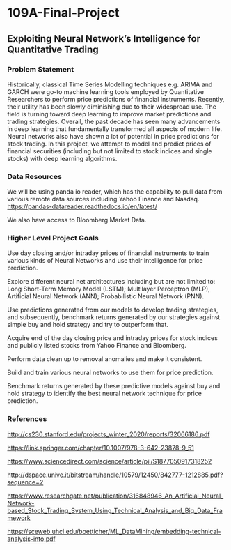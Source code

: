 # 109A-Final-Project

## Exploiting Neural Network’s Intelligence for Quantitative Trading

### Problem Statement
Historically, classical Time Series Modelling techniques e.g. ARIMA and GARCH were go-to machine learning tools employed by Quantitative Researchers to perform price predictions of financial instruments. Recently, their utility has been slowly diminishing due to their widespread use. The field is turning toward deep learning to improve market predictions and trading strategies. Overall, the past decade has seen many advancements in deep learning that fundamentally transformed all aspects of modern life. Neural networks also have shown a lot of potential in price predictions for stock trading. In this project, we attempt to model and predict prices of financial securities (including but not limited to stock indices and single stocks) with deep learning algorithms.

### Data Resources 
We will be using panda io reader, which has the capability to pull data from various remote data sources including Yahoo Finance and Nasdaq. 
	https://pandas-datareader.readthedocs.io/en/latest/

We also have access to Bloomberg Market Data. 

### Higher Level Project Goals 
Use day closing and/or intraday prices of financial instruments to train various kinds of Neural Networks and use their intelligence for price prediction. 

Explore different neural net architectures including but are not limited to:
Long Short-Term Memory Model (LSTM); 
Multilayer Perceptron (MLP), Artificial Neural Network (ANN); 
Probabilistic Neural Network (PNN). 

Use predictions generated from our models to develop trading strategies, and subsequently, benchmark returns generated by our strategies against simple buy and hold strategy and try to outperform that.

Acquire end of the day closing price and intraday prices for stock indices and publicly listed stocks from Yahoo Finance and Bloomberg.

Perform data clean up to removal anomalies and make it consistent.

Build and train various neural networks to use them for price prediction.

Benchmark returns generated by these predictive models against buy and hold strategy to identify the best neural network technique for price prediction.

### References
http://cs230.stanford.edu/projects_winter_2020/reports/32066186.pdf

https://link.springer.com/chapter/10.1007/978-3-642-23878-9_51

https://www.sciencedirect.com/science/article/pii/S1877050917318252

http://dspace.unive.it/bitstream/handle/10579/12450/842777-1212885.pdf?sequence=2

https://www.researchgate.net/publication/316848946_An_Artificial_Neural_Network-based_Stock_Trading_System_Using_Technical_Analysis_and_Big_Data_Framework

https://sceweb.uhcl.edu/boetticher/ML_DataMining/embedding-technical-analysis-into.pdf

